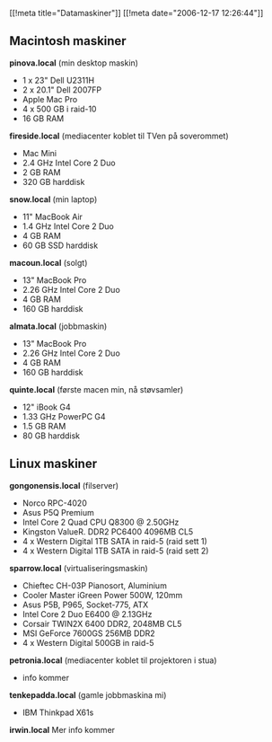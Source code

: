 [[!meta  title="Datamaskiner"]]
[[!meta  date="2006-12-17 12:26:44"]]
<h2>Macintosh maskiner</h2>
<strong>pinova.local</strong> (min desktop maskin)
<ul>
	<li>1 x 23" Dell U2311H</li>
	<li>2 x 20.1" Dell 2007FP</li>
	<li>Apple Mac Pro</li>
	<li>4 x 500 GB i raid-10</li>
	<li>16 GB RAM</li>
</ul>
<strong>fireside.local</strong> (mediacenter koblet til TVen på soverommet)
<ul>
	<li>Mac Mini</li>
	<li>2.4 GHz Intel Core 2 Duo</li>
	<li>2 GB RAM</li>
	<li>320 GB harddisk</li>
</ul>
<strong>snow.local</strong> (min laptop)
<ul>
	<li>11" MacBook Air</li>
	<li>1.4 GHz Intel Core 2 Duo</li>
	<li>4 GB RAM</li>
	<li>60 GB SSD harddisk</li>
</ul>
<strong>macoun.local</strong> (solgt)
<ul>
	<li>13" MacBook Pro</li>
	<li>2.26 GHz Intel Core 2 Duo</li>
	<li>4 GB RAM</li>
	<li>160 GB harddisk</li>
</ul>
<strong>almata.local</strong> (jobbmaskin)
<ul>
	<li>13" MacBook Pro</li>
	<li>2.26 GHz Intel Core 2 Duo</li>
	<li>4 GB RAM</li>
	<li>160 GB harddisk</li>
</ul>
<strong>quinte.local</strong> (første macen min, nå støvsamler)
<ul>
	<li>12" iBook G4</li>
	<li>1.33 GHz PowerPC G4</li>
	<li>1.5 GB RAM</li>
	<li>80 GB harddisk</li>
</ul>
<h2>Linux maskiner</h2>
<strong>gongonensis.local</strong> (filserver)
<ul>
	<li>Norco RPC-4020</li>
	<li>Asus P5Q Premium</li>
	<li>Intel Core 2 Quad CPU Q8300  @ 2.50GHz</li>
	<li>Kingston ValueR. DDR2 PC6400 4096MB CL5</li>
	<li>4 x Western Digital 1TB SATA in raid-5 (raid sett 1)</li>
	<li>4 x Western Digital 1TB SATA in raid-5 (raid sett 2)</li>
</ul>
<strong>sparrow.local</strong> (virtualiseringsmaskin)
<ul>
	<li>Chieftec CH-03P Pianosort, Aluminium</li>
	<li>Cooler Master iGreen Power 500W, 120mm</li>
	<li>Asus P5B, P965, Socket-775, ATX</li>
	<li>Intel Core 2 Duo E6400 @ 2.13GHz</li>
	<li>Corsair TWIN2X 6400 DDR2, 2048MB CL5</li>
	<li>MSI GeForce 7600GS 256MB DDR2</li>
	<li>4 x Western Digital 500GB in raid-5</li>
</ul>
<strong>petronia.local</strong> (mediacenter koblet til projektoren i stua)
<ul>
	<li>info kommer</li>
</ul>
<strong>tenkepadda.local</strong> (gamle jobbmaskina mi)
<ul>
	<li>IBM Thinkpad X61s</li>
</ul>
<strong>irwin.local</strong>
Mer info kommer